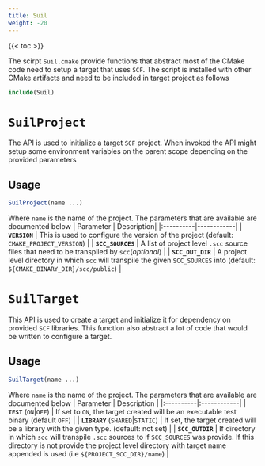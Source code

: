 ```yaml
---
title: Suil
weight: -20
---
```


{{< toc >}}

The scirpt `Suil.cmake` provide functions that abstract most of the CMake code need to setup a target that uses `SCF`. The script is installed with other CMake artifacts and need to be included in target project as follows

```cmake
include(Suil)
```

# `SuilProject`
The API is used to initialize a target `SCF` project. When invoked the API might setup some environment variables on the parent scope depending on the provided parameters

## Usage
```cmake
SuilProject(name ...)
```
Where `name` is the name of the project. The parameters that are available are documented below
| Parameter | Description|
|:----------|------------|
| **`VERSION`** | This is used to configure the version of the project (default: `CMAKE_PROJECT_VERSION`) |
| **`SCC_SOURCES`** | A list of project level `.scc` source files that need to be transpiled by  `scc`(_optional_) |
| **`SCC_OUT_DIR`** | A project level directory in which `scc` will transpile the given `SCC_SOURCES` into (default: `${CMAKE_BINARY_DIR}/scc/public`) |

# `SuilTarget`
This API is used to create a target and initialize it for dependency on provided `SCF` libraries. This function also abstract a lot of code that would be written to configure a target.

## Usage
```cmake
SuilTarget(name ...)
```
Where `name` is the name of the project. The parameters that are available are documented below
| Parameter | Description |
|:----------|:------------|
| **`TEST`** (`ON`\|`OFF`) | If set to `ON`, the target created will be an executable test binary (default `OFF`) |
| **`LIBRARY`** (`SHARED`\|`STATIC`) | If set, the target created will be a library with the given type. (default: not set) |
| **`SCC_OUTDIR`** | If directory in which `scc` will transpile `.scc` sources to if `SCC_SOURCES` was provide. If this directory is not provide the project level directory with target name appended is used (i.e `${PROJECT_SCC_DIR}/name`) |